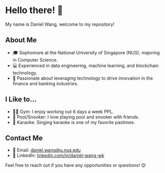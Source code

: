 # Hello there! 👋

My name is Daniel Wang, welcome to my repository!

## About Me

- 🎓 Sophomore at the National University of Singapore (NUS), majoring in Computer Science.
- 💻 Experienced in data engineering, machine learning, and blockchain technology.
- 🌱 Passionate about leveraging technology to drive innovation in the finance and banking industries.

## I Like to...
- 🏋️‍♂️ Gym: I enjoy working out 6 days a week PPL.
- 🎱 Pool/Snooker: I love playing pool and snooker with friends.
- 🎤 Karaoke: Singing karaoke is one of my favorite pastimes.

## Contact Me

- 📧 Email: [daniel.wang@u.nus.edu](mailto:daniel.wang@u.nus.edu)
- 💼 LinkedIn: [linkedin.com/in/daniel-wang-wk](https://www.linkedin.com/in/daniel-wang-wk/)

Feel free to reach out if you have any opportunities or questions! 😊


